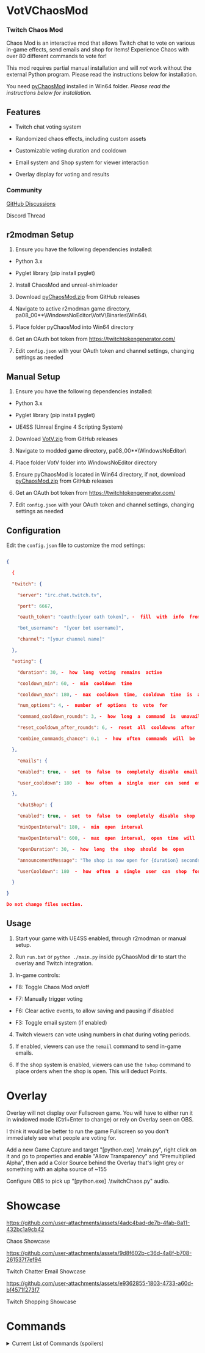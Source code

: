
# VotVChaosMod

  

### Twitch Chaos Mod

  

Chaos Mod is an interactive mod that allows Twitch chat to vote on various in-game effects, send emails and shop for items! Experience Chaos with over 80 different commands to vote for!

  

This mod requires partial manual installation and will *not* work without the external Python program. Please read the instructions below for installation.

You need [pyChaosMod](https://github.com/modestimpala/VotVChaosMod/releases/download/1.0.2/pyChaosMod.zip) installed in Win64 folder. *Please read the instructions below for installation.*

  

## Features

  

- Twitch chat voting system

- Randomized chaos effects, including custom assets

- Customizable voting duration and cooldown

- Email system and Shop system for viewer interaction

- Overlay display for voting and results

  

### Community

  [GitHub Discussions](https://github.com/modestimpala/VotVChaosMod/discussions)
  
  Discord Thread
  

## r2modman Setup

  

1. Ensure you have the following dependencies installed:

- Python 3.x

- Pyglet library (pip install pyglet)

  

2. Install ChaosMod and unreal-shimloader

  

3. Download [pyChaosMod.zip](https://github.com/modestimpala/VotVChaosMod/releases/download/1.0.2/pyChaosMod.zip) from GitHub releases

  

4. Navigate to active r2modman game directory, pa08_00**\WindowsNoEditor\VotV\Binaries\Win64\

  

5. Place folder pyChaosMod into Win64 directory

  

6. Get an OAuth bot token from https://twitchtokengenerator.com/

  

7. Edit `config.json` with your OAuth token and channel settings, changing settings as needed

  

## Manual Setup

  

1. Ensure you have the following dependencies installed:

- Python 3.x

- Pyglet library (pip install pyglet)

- UE4SS (Unreal Engine 4 Scripting System)

  

2. Download [VotV.zip](https://github.com/modestimpala/VotVChaosMod/releases/download/1.0.2/VotV.zip) from GitHub releases

  

3. Navigate to modded game directory, pa08_00**\WindowsNoEditor\

  

4. Place folder VotV folder into WindowsNoEditor directory


5. Ensure pyChaosMod is located in Win64 directory, if not, download [pyChaosMod.zip](https://github.com/modestimpala/VotVChaosMod/releases/download/1.0.2/pyChaosMod.zip) from GitHub releases


6. Get an OAuth bot token from https://twitchtokengenerator.com/


7. Edit `config.json` with your OAuth token and channel settings, changing settings as needed

  

## Configuration

  

Edit the `config.json` file to customize the mod settings:

  

```json

{

  {

  "twitch": {

    "server": "irc.chat.twitch.tv",

    "port": 6667,

    "oauth_token": "oauth:[your oath token]", -  fill  with  info  from  https://twitchtokengenerator.com/

    "bot_username":  "[your bot username]",

    "channel": "[your channel name]"

  },

  "voting": {

    "duration": 30, -  how  long  voting  remains  active

    "cooldown_min": 60, -  min  cooldown  time

    "cooldown_max": 180, -  max  cooldown  time,  cooldown  time  is  a  random  time  inbetween  the  two

    "num_options": 4, -  number  of  options  to  vote  for

    "command_cooldown_rounds": 3, -  how  long  a  command  is  unavailable  after  winning

    "reset_cooldown_after_rounds": 6, -  reset  all  cooldowns  after  a  certain  #  of  rounds

    "combine_commands_chance": 0.1  -  how  often  commands  will  be  combined  with  another  command, 0.1  is  10%  chance

  },

    "emails": {

    "enabled": true, -  set  to  false  to  completely  disable  email  system

    "user_cooldown": 180  -  how  often  a  single  user  can  send  emails

  },

    "chatShop": {

    "enabled": true, -  set  to  false  to  completely  disable  shop  system

    "minOpenInterval": 180, -  min  open  interval

    "maxOpenInterval": 600, -  max  open  interval,  open  time  will  occur  randomly  between  the  two  numbers

    "openDuration": 30, -  how  long  the  shop  should  be  open

    "announcementMessage": "The shop is now open for {duration} seconds!", -  the  twitch  broadcast  chat  message  to  let  users  know  the  shop  is  open

    "userCooldown": 180  -  how  often  a  single  user  can  shop  for  items

  }

}

Do not change files section.

```

  

## Usage

  

1. Start your game with UE4SS enabled, through r2modman or manual setup.


2. Run `run.bat` or `python ./main.py` inside pyChaosMod dir to start the overlay and Twitch integration.


3. In-game controls:

- F8: Toggle Chaos Mod on/off

- F7: Manually trigger voting

- F6: Clear active events, to allow saving and pausing if disabled

- F3: Toggle email system (if enabled)

  

4. Twitch viewers can vote using numbers in chat during voting periods.

  

5. If enabled, viewers can use the `!email` command to send in-game emails.

  

6. If the shop system is enabled, viewers can use the `!shop` command to place orders when the shop is open. This will deduct Points.

  

# Overlay

  

Overlay will not display over Fullscreen game. You will have to either run it in windowed mode (Ctrl+Enter to change) or rely on Overlay seen on OBS.

  

I think it would be better to run the game Fullscreen so you don't immediately see what people are voting for.

  

Add a new Game Capture and target "[python.exe] .\main.py", right click on it and go to properties and enable "Allow Transparency" and "Premultiplied Alpha", then add a Color Source behind the Overlay that's light grey or something with an alpha source of ~155

  

Configure OBS to pick up "[python.exe] .\twitchChaos.py" audio.

  

# Showcase

  

https://github.com/user-attachments/assets/4adc4bad-de7b-4fab-8a11-432bc1a9cb42

  

Chaos Showcase

  
  

https://github.com/user-attachments/assets/9d8f602b-c36d-4a8f-b708-261537f7ef94

  

Twitch Chatter Email Showcase


https://github.com/user-attachments/assets/e9362855-1803-4733-a60d-bf4571f273f7


Twitch Shopping Showcase
  
  

# Commands

<details>

<summary>Current List of Commands (spoilers)</summary>

  





- 500cigs

- addEnergy

- badSun

- baseRave

- bigKel

- bigKerfurs

- bigLakeFish

- blackFog

- breakRandomGenerator

- breakRandomServers

- caltropsTrap

- deleteActiveSignal

- doublePoints

- drainSleep

- evilEriePlush

- explodeAllATVs

- explodePlayer

- fastTimeScale

- fishSplosion

- fixAllATVs

- fixGenerators

- forceServerMinigame

- forceSleep

- freeBattery

- freeMoney

- fullTummy

- garbageDay

- halfPoints

- hulkMode

- ignitePlayer

- immortalForTime

- insaneATVs

- jellyFishTime

- jumpscareComputer

- kerfurYeet

- killAllKerfurs

- laserSpam

- lowGravity

- lsdEffect

- madnessCombat

- maxwellBomb

- nauseaEffect

- nextbotCharborg

- nextbotGlorpFriend

- nextbotJerma

- nextbotWalter

- normalATVs

- ohFiddlesticks

- orderBanana

- orderCheese

- orderDrives

- orderPizza

- orderRadio

- orderShrimp

- orderTV

- pyramidTime

- ragdollPlayer

- randomDream

- redSky

- skyFallingEvent

- smoke500cigs

- smokeCig

- spamFlashlight

- spawnATV

- spawnFunGuy

- spawnKavotia

- spawnKerfurs

- spawnMaxwell

- spawnMeatball

- spawnMeatballFood

- spawnSonicGun

- spawnZeroGun

- starvePlayer

- superSpeed

- takePicture

- teleportRadioTower

- teleportToBaseBalcony

- teleportTopOfBase

- teleportTurbine

- tinyKel

- tinyKerfurs

- waspAttack

- wispTeleport

  
  

</details>
